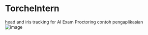 # TorcheIntern
head and iris tracking for AI Exam Proctoring
contoh pengaplikasian
![image](https://github.com/FirdausBagus02/TorcheIntern/assets/120537868/02a19a81-949b-4163-8d99-0a64df045487)
